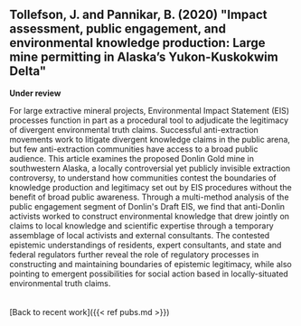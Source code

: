 ## Tollefson, J. and Pannikar, B. (2020) "Impact assessment, public engagement, and environmental knowledge production: Large mine permitting in Alaska’s Yukon-Kuskokwim Delta"

**Under review**

For large extractive mineral projects, Environmental Impact Statement (EIS) processes function in part as a procedural tool to adjudicate the legitimacy of divergent environmental truth claims. Successful anti-extraction movements work to litigate divergent knowledge claims in the public arena, but few anti-extraction communities have access to a broad public audience. This article examines the proposed Donlin Gold mine in southwestern Alaska, a locally controversial yet publicly invisible extraction controversy, to understand how communities contest the boundaries of knowledge production and legitimacy set out by EIS procedures without the benefit of broad public awareness. Through a multi-method analysis of the public engagement segment of Donlin's Draft EIS, we find that anti-Donlin activists worked to construct environmental knowledge that drew jointly on claims to local knowledge and scientific expertise through a temporary assemblage of local activists and external consultants. The contested epistemic understandings of residents, expert consultants, and state and federal regulators further reveal the role of regulatory processes in constructing and maintaining boundaries of epistemic legitimacy, while also pointing to emergent possibilities for social action based in locally-situated environmental truth claims.
\
\
\
[Back to recent work]({{< ref pubs.md >}})
